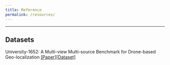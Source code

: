 ```yaml
---
title: Reference
permalink: /resources/
---
```



<hr>

## Datasets

University-1652: A Multi-view Multi-source Benchmark for Drone-based Geo-localization [[Paper]](https://arxiv.org/abs/2002.12186)[[Dataset]](https://github.com/layumi/University1652-Baseline)

